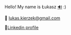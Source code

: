 Hello! My name is Łukasz [:loud_sound:](https://upload.wikimedia.org/wikipedia/commons/d/d9/Pl-%C5%81ukasz.ogg) :)

:e-mail: lukas.kierzek@gmail.com

:link:[Linkedin profile](https://www.linkedin.com/in/%C5%82ukasz-kierzek-a4a977152/)
